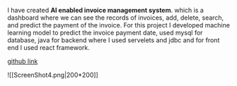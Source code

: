 I have created **AI enabled invoice management system**. which is a dashboard where we can see the records of invoices, add, delete, search, and predict the payment of the invoice.
For this project I developed machine learning model to predict the invoice payment date, used mysql for database, java for backend where I used servelets and jdbc and for front end I used react framework.

[github link](https://github.com/MohammedShafi1010/AI-enabled-B2B-Invoice-Management-System-)


![[ScreenShot4.png|200*200]]
